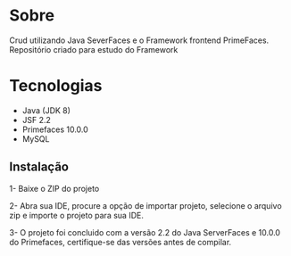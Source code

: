 # Sobre
Crud utilizando Java SeverFaces e o Framework frontend PrimeFaces. Repositório criado para estudo do Framework

# Tecnologias
* Java (JDK 8)
* JSF 2.2
* Primefaces 10.0.0
* MySQL

## Instalação
1- Baixe o ZIP do projeto

2- Abra sua IDE, procure a opção de importar projeto, selecione o arquivo zip e importe o projeto para sua IDE.

3- O projeto foi concluido com a versão 2.2 do Java ServerFaces e 10.0.0 do Primefaces, certifique-se das versões antes de compilar.
